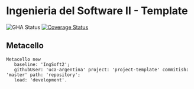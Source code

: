 # Ingenieria del Software II - Template

![GHA Status](https://github.com/uca-argentina/project-template/actions/workflows/GHA.yml/badge.svg)
[![Coverage Status](https://coveralls.io/repos/github/uca-argentina/project-template/badge.svg?branch=master)](https://coveralls.io/github/uca-argentina/project-template?branch=master)

## Metacello

```smalltalk
Metacello new
   baseline: 'IngSoft2';
   githubUser: 'uca-argentina' project: 'project-template' commitish: 'master' path: 'repository';
   load: 'development'.
```
